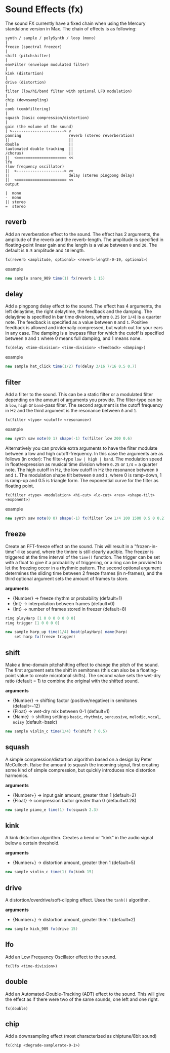 # Sound Effects (fx)

The sound FX currently have a fixed chain when using the Mercury standalone version in Max. The chain of effects is as following:

```
synth / sample / polySynth / loop (mono)
|
freeze (spectral freezer)
|
shift (pitchshifter)
|
envFilter (envelope modulated filter)
|
kink (distortion)
|
drive (distortion)
|
filter (low/hi/band filter with optional LFO modulation)
|
chip (downsampling)
|
comb (combfiltering)
|
squash (basic compression/distortion)
|
gain (the volume of the sound)
| >-----------------------> v
panning                     reverb (stereo reverberation)
||                          ||
double                      ||
(automated double tracking  ||
/chorus)                    ||
||  <====================== <<
lfo 
(low frequency oscillator)
||  >---------------------> vv
||                          delay (stereo pingpong delay)
||  <====================== <<
output
```

```
|  mono
-  mono
|| stereo
=  stereo
```

## reverb

Add an reverberation effect to the sound. The effect has 2 arguments, the amplitude of the reverb and the reverb-length. The amplitude is specified in floating-point linear gain and the length is a value between `0` and `20`. The default is `0.5` amplitude and `10` length.

```
fx(reverb <amplitude, optional> <reverb-length-0-19, optional>)
```
example
```java
new sample snare_909 time(1) fx(reverb 1 15)
```

## delay

Add a pingpong delay effect to the sound. The effect has 4 arguments, the left delaytime, the right delaytime, the feedback and the damping. The delaytime is specified in bar time divisions, where `0.25` (or `1/4`) is a quarter note. The feedback is specified as a value between `0` and `1`. Positive feedback is allowed and internally compressed, but watch out for your ears in any case. The damping is a lowpass filter for which the cutoff is specified between `0` and `1` where 0 means full damping, and 1 means none.

```
fx(delay <time-division> <time-division> <feedback> <damping>)
```
example
```java
new sample hat_click time(1/2) fx(delay 3/16 7/16 0.5 0.7)
```

## filter

Add a filter to the sound. This can be a static filter or a modulated filter depending on the amount of arguments you provide. The filter-type can be a `low`, `high` or `band`-pass filter. The second argument is the cutoff frequency in Hz and the third argument is the resonance between `0` and `1`. 

```
fx(filter <type> <cutoff> <resonance>)
```
example
```java
new synth saw note(0 1) shape(-1) fx(filter low 200 0.6)
```

Alternatively you can provide extra arguments to have the filter modulate between a low and high cutoff-frequency. In this case the arguments are as follows (in order): The filter-type `low | high | band`. The modulation speed in float/expression as musical time division where `0.25` or `1/4` = a quarter note. The high cutoff in Hz, the low cutoff in Hz the resonance between `0` and `1`. The modulation shape tilt between `0` and `1`, where 0 is ramp-down, 1 is ramp-up and 0.5 is triangle form. The exponential curve for the filter as floating point. 

```
fx(filter <type> <modulation> <hi-cut> <lo-cut> <res> <shape-tilt> <exponent>)
```
example
```java
new synth saw note(0 0) shape(-1) fx(filter low 1/4 100 1500 0.5 0 0.2)
```

## freeze

Create an FFT-freeze effect on the sound. This will result in a "frozen-in-time"-like sound, where the timbre is still clearly audible. The freezer is triggered at the time interval of the `time()` function. The trigger can be set with a float to give it a probability of triggering, or a ring can be provided to let the freezing occor in a rhythmic pattern. The second optional argument determines the sliding time between 2 freeze frames (in n-frames), and the third optional argument sets the amount of frames to store.

**arguments**
- {Number} -> freeze rhythm or probability (default=1)
- {Int} -> interpolation between frames (default=0)
- {Int} -> number of frames stored in freezer (default=8)

```java
ring playHarp [1 0 0 0 0 0 0 0]
ring trigger [1 0 0 0 0]

new sample harp_up time(1/4) beat(playHarp) name(harp)
	set harp fx(freeze trigger)
```

## shift

Make a time-domain pitchshifting effect to change the pitch of the sound. The first argument sets the shift in semitones (this can also be a floating-point value to create microtonal shifts). The second value sets the wet-dry ratio (default = 1) to combine the original with the shifted sound. 

**arguments**
- {Number} -> shifting factor (positive/negative) in semitones (default=-12)
- {Float} -> wet-dry mix between 0-1 (default=1)
- {Name} -> shifting settings `basic`, `rhythmic`, `percussive`, `melodic`, `vocal`, `noisy` (default=basic) 

```java
new sample violin_c time(1/4) fx(shift 7 0.5)
```

## squash

A simple compression/distortion algorithm based on a design by Peter McCulloch. Raise the amount to squash the incoming signal, first creating some kind of simple compression, but quickly introduces nice distortion harmonics.

**arguments**
- {Number+} -> input gain amount, greater than 1 (default=2)
- {Float} -> compression factor greater than 0 (default=0.28)

```java
new sample piano_e time(1) fx(squash 2.3)
```

## kink

A kink distortion algorithm. Creates a bend or "kink" in the audio signal below a certain threshold.

**arguments**
- {Number+} -> distortion amount, greater then 1 (default=5)

```java
new sample violin_c time(1) fx(kink 15)
```
## drive

A distortion/overdrive/soft-clipping effect. Uses the `tanh()` algorithm.

**arguments**
- {Number+} -> distortion amount, greater then 1 (default=2)

```java
new sample kick_909 fx(drive 15)
```

## lfo

Add an Low Frequency Oscillator effect to the sound. 

```
fx(lfo <time-division>)
```

## double

Add an Automated-Double-Tracking (ADT) effect to the sound. This will give the effect as if there were two of the same sounds, one left and one right.

```
fx(double)
```


## chip

Add a downsampling effect (most characterized as chiptune/8bit sound)

```
fx(chip <degrade-samplerate-0-1>)
```